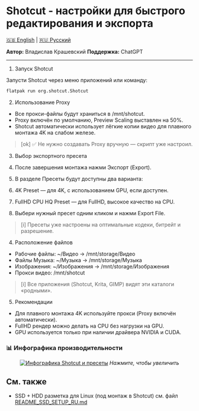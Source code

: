 # Shotcut - настройки для быстрого редактирования и экспорта

[🇬🇧 English](README_SHOTCUT_EN.md) | [🇷🇺 Русский](README_SHOTCUT_RU.md)

**Автор:** Владислав Крашевский
**Поддержка:** ChatGPT

---

1. Запуск Shotcut

Запусти Shotcut через меню приложений или команду:
```bash
flatpak run org.shotcut.Shotcut
```

2. Использование Proxy

- Все прокси-файлы будут храниться в /mnt/shotcut.
- Proxy включён по умолчанию, Preview Scaling выставлен на 50%.
- Shotcut автоматически использует лёгкие копии видео для плавного монтажа 4K на слабом железе.

> [ok] ✅ Не нужно создавать Proxy вручную — скрипт уже настроил.

3. Выбор экспортного пресета

  1. После завершения монтажа нажми Экспорт (Export).
  2. В разделе Пресеты будут доступны два варианта:
  3. 4K Preset — для 4K, с использованием GPU, если доступен.
  4. FullHD CPU HQ Preset — для FullHD, высокое качество на CPU.
  5. Выбери нужный пресет одним кликом и нажми Export File.
  > [i] Пресеты уже настроены на оптимальные кодеки, битрейт и разрешение.
  
4. Расположение файлов

- Рабочие файлы: ~/Видео → /mnt/storage/Видео
- Файлы Музыка: ~/Музыка → /mnt/storage/Музыка
- Изображения: ~/Изображения → /mnt/storage/Изображения
- Прокси видео: /mnt/shotcut

> [i] Все приложения (Shotcut, Krita, GIMP) видят эти каталоги «родными».

5. Рекомендации

- Для плавного монтажа 4K используйте прокси (Proxy включён автоматически).
- FullHD рендер можно делать на CPU без нагрузки на GPU.
- GPU используется только при наличии драйвера NVIDIA и CUDA.


### 📊 Инфографика производительности

<div align="center">

[![Инфографика Shotcut и пресеты](images/Backup_Kit_Shotcut_presets_ChatGPTChart)](images/Backup_Kit_Shotcut_presets_ChatGPTChart.png)
*Нажмите, чтобы увеличить*
</div>

## См. также

- SSD + HDD разметка для Linux (под монтаж в Shotcut) см. файл [README_SSD_SETUP_RU.md](README_SSD_SETUP_RU.md)
